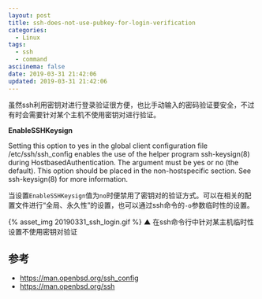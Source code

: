```yaml
---
layout: post
title: ssh-does-not-use-pubkey-for-login-verification
categories:
  - Linux
tags:
  - ssh
  - command
asciinema: false
date: 2019-03-31 21:42:06
updated: 2019-03-31 21:42:06
---
```


虽然ssh利用密钥对进行登录验证很方便，也比手动输入的密码验证要安全，不过有时会需要针对某个主机不使用密钥对进行验证。

<!-- more -->

**EnableSSHKeysign**

Setting this option to yes in the global client configuration file /etc/ssh/ssh_config enables the use of the helper program ssh-keysign(8) during HostbasedAuthentication. The argument must be yes or no (the default). This option should be placed in the non-hostspecific section. See ssh-keysign(8) for more information.

当设置`EnableSSHKeysign`值为`no`时便禁用了密钥对的验证方式。可以在相关的配置文件进行“全局、永久性”的设置，也可以通过ssh命令的`-o`参数临时性的设置。


{% asset_img 20190331_ssh_login.gif %}
▲ 在ssh命令行中针对某主机临时性设置不使用密钥对验证

## 参考

- <https://man.openbsd.org/ssh_config>
- <https://man.openbsd.org/ssh>
